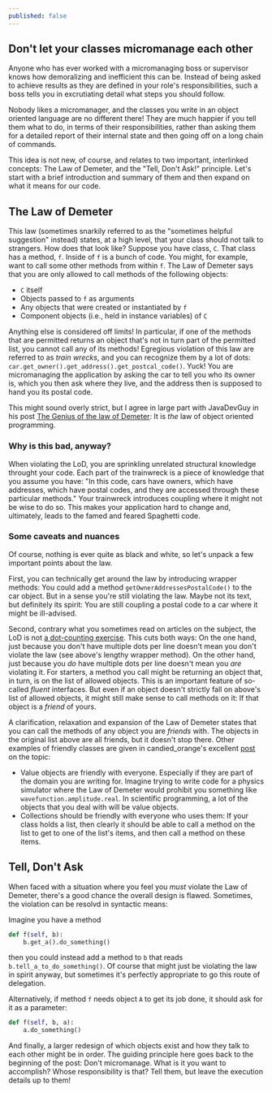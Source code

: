 ```yaml
---
published: false
---
```

## Don't let your classes micromanage each other

Anyone who has ever worked with a micromanaging boss or supervisor knows how demoralizing and inefficient this can be. Instead of being asked to achieve results as they are defined in your role's responsibilities, such a boss tells you in excrutiating detail what steps you should follow.

Nobody likes a micromanager, and the classes you write in an object oriented language are no different there! They are much happier if you tell them what to do, in terms of their responsibilities, rather than asking them for a detailed report of their internal state and then going off on a long chain of commands.

This idea is not new, of course, and relates to two important, interlinked concepts: The Law of Demeter, and the "Tell, Don't Ask!" principle. Let's start with a brief introduction and summary of them and then expand on what it means for our code.

## The Law of Demeter

This law (sometimes snarkily referred to as the "sometimes helpful suggestion" instead) states, at a high level, that your class should not talk to strangers. How does that look like? Suppose you have class, `C`. That class has a method, `f`. Inside of `f` is a bunch of code. You might, for example, want to call some other methods from within `f`. The Law of Demeter says that you are only allowed to call methods of the following objects:

- `C` itself
- Objects passed to `f` as arguments
- Any objects that were created or instantiated by `f`
- Component objects (i.e., held in instance variables) of `C`

Anything else is considered off limits! In particular, if one of the methods that are permitted returns an object that's not in turn part of the permitted list, you cannot call any of its methods! Egregious violation of this law are referred to as _train wrecks_, and you can recognize them by a lot of dots: `car.get_owner().get_address().get_postcal_code()`. Yuck! You are micromanaging the application by asking the car to tell you who its owner is, which you then ask where they live, and the address then is supposed to hand you its postal code.

This might sound overly strict, but I agree in large part with JavaDevGuy in his post [The Genius of the law of Demeter](https://javadevguy.wordpress.com/2017/05/14/the-genius-of-the-law-of-demeter/): It is _the_ law of object oriented programming.

### Why is this bad, anyway?

When violating the LoD, you are sprinkling unrelated structural knowledge throught your code. Each part of the trainwreck is a piece of knowledge that you assume you have: "In this code, cars have owners, which have addresses, which have postal codes, and they are accessed through these particular methods." Your trainwreck introduces coupling where it might not be wise to do so. This makes your application hard to change and, ultimately, leads to the famed and feared Spaghetti code.

### Some caveats and nuances

Of course, nothing is ever quite as black and white, so let's unpack a few important points about the law.

First, you can technically get around the law by introducing wrapper methods: You could add a method `getOwnerAddressesPostalCode()` to the car object. But in a sense you're still violating the law. Maybe not its text, but definitely its spirit: You are still coupling a postal code to a car where it might be ill-advised.

Second, contrary what you sometimes read on articles on the subject, the LoD is not [a dot-counting exercise](https://haacked.com/archive/2009/07/14/law-of-demeter-dot-counting.aspx/). This cuts both ways: On the one hand, just because you don't have multiple dots per line doesn't mean you don't violate the law (see above's lengthy wrapper method). On the other hand, just because you _do_ have multiple dots per line doesn't mean you _are_ violating it. For starters, a method you call might be returning an object that, in turn, is on the list of allowed objects. This is an important feature of so-called _fluent_ interfaces. But even if an object doesn't strictly fall on above's list of allowed objects, it might still make sense to call methods on it: If that object is a _friend_ of yours.

A clarification, relaxation and expansion of the Law of Demeter states that you can call the methods of any object you are _friends_ with. The objects in the original list above are all friends, but it doesn't stop there. Other examples of friendly classes are given in candied_orange's excellent [post](https://softwareengineering.stackexchange.com/a/322645/161522) on the topic:

- Value objects are friendly with everyone. Especially if they are part of the domain you are writing for. Imagine trying to write code for a physics simulator where the Law of Demeter would prohibit you something like `wavefunction.amplitude.real`. In scientific programming, a lot of the objects that you deal with will be value objects.
- Collections should be friendly with everyone who uses them: If your class holds a list, then clearly it should be able to call a method on the list to get to one of the list's items, and then call a method on these items.

## Tell, Don't Ask

When faced with a situation where you feel you _must_ violate the Law of Demeter, there's a good chance the overall design is flawed. Sometimes, the violation can be resolvd in syntactic means:

Imagine you have a method

```python
def f(self, b):
    b.get_a().do_something()
```

then you could instead add a method to `b` that reads `b.tell_a_to_do_something()`. Of course that might just be violating the law in spirit anyway, but sometimes it's perfectly appropriate to go this route of delegation.

Alternatively, if method `f` needs object `A` to get its job done, it should ask for it as a parameter:

```python
def f(self, b, a):
    a.do_something()
```

And finally, a larger redesign of which objects exist and how they talk to each other might be in order. The guiding principle here goes back to the beginning of the post: Don't micromanage. What is it you want to accomplish? Whose responsibility is that? Tell them, but leave the execution details up to them!